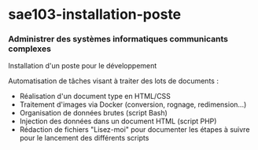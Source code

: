 # sae103-installation-poste
### Administrer des systèmes informatiques communicants complexes
Installation d'un poste pour le développement

Automatisation de tâches visant à traiter des lots de documents :
  - Réalisation d'un document type en HTML/CSS 
  - Traitement d'images via Docker (conversion, rognage, redimension...) 
  - Organisation de données brutes (script Bash) 
  - Injection des données dans un document HTML (script PHP) 
  - Rédaction de fichiers "Lisez-moi" pour documenter les étapes à suivre pour le lancement des différents scripts
